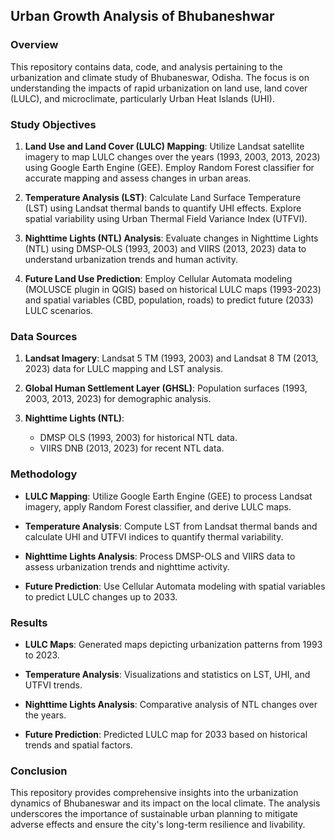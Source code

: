 
## Urban Growth Analysis of Bhubaneshwar
### Overview
This repository contains data, code, and analysis pertaining to the urbanization and climate study of Bhubaneswar, Odisha. The focus is on understanding the impacts of rapid urbanization on land use, land cover (LULC), and microclimate, particularly Urban Heat Islands (UHI).

### Study Objectives
1. **Land Use and Land Cover (LULC) Mapping**: Utilize Landsat satellite imagery to map LULC changes over the years (1993, 2003, 2013, 2023) using Google Earth Engine (GEE). Employ Random Forest classifier for accurate mapping and assess changes in urban areas.
   
2. **Temperature Analysis (LST)**: Calculate Land Surface Temperature (LST) using Landsat thermal bands to quantify UHI effects. Explore spatial variability using Urban Thermal Field Variance Index (UTFVI).

3. **Nighttime Lights (NTL) Analysis**: Evaluate changes in Nighttime Lights (NTL) using DMSP-OLS (1993, 2003) and VIIRS (2013, 2023) data to understand urbanization trends and human activity.

4. **Future Land Use Prediction**: Employ Cellular Automata modeling (MOLUSCE plugin in QGIS) based on historical LULC maps (1993-2023) and spatial variables (CBD, population, roads) to predict future (2033) LULC scenarios.

### Data Sources
1. **Landsat Imagery**: Landsat 5 TM (1993, 2003) and Landsat 8 TM (2013, 2023) data for LULC mapping and LST analysis.
   
2. **Global Human Settlement Layer (GHSL)**: Population surfaces (1993, 2003, 2013, 2023) for demographic analysis.

3. **Nighttime Lights (NTL)**:
   - DMSP OLS (1993, 2003) for historical NTL data.
   - VIIRS DNB (2013, 2023) for recent NTL data.

### Methodology
- **LULC Mapping**: Utilize Google Earth Engine (GEE) to process Landsat imagery, apply Random Forest classifier, and derive LULC maps.
  
- **Temperature Analysis**: Compute LST from Landsat thermal bands and calculate UHI and UTFVI indices to quantify thermal variability.

- **Nighttime Lights Analysis**: Process DMSP-OLS and VIIRS data to assess urbanization trends and nighttime activity.

- **Future Prediction**: Use Cellular Automata modeling with spatial variables to predict LULC changes up to 2033.


### Results
- **LULC Maps**: Generated maps depicting urbanization patterns from 1993 to 2023.
  
- **Temperature Analysis**: Visualizations and statistics on LST, UHI, and UTFVI trends.
  
- **Nighttime Lights Analysis**: Comparative analysis of NTL changes over the years.

- **Future Prediction**: Predicted LULC map for 2033 based on historical trends and spatial factors.

### Conclusion
This repository provides comprehensive insights into the urbanization dynamics of Bhubaneswar and its impact on the local climate. The analysis underscores the importance of sustainable urban planning to mitigate adverse effects and ensure the city's long-term resilience and livability.



